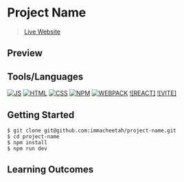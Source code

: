 # Project Name

> [Live Website](https://immacheetah.github.io/project-name/)

## Preview

## Tools/Languages

[![JS](https://img.shields.io/badge/-JAVASCRIPT-000?style=for-the-badge&logo=javascript&logoColor=F0DB4F)](#) [![HTML](https://img.shields.io/badge/-HTML-000?style=for-the-badge&logo=html5)](#) [![CSS](https://img.shields.io/badge/-CSS-000?style=for-the-badge&logo=css3&logoColor=1572B6)](#)
[![NPM](https://img.shields.io/badge/-npm-000?style=for-the-badge&logo=npm)](#) [![WEBPACK](https://img.shields.io/badge/-WEBPACK-000?style=for-the-badge&logo=WEBPACK)](#) [![REACT]](https://img.shields.io/badge/React-20232A?style=for-the-badge&logo=react&logoColor=61DAFB) [![VITE]](https://img.shields.io/badge/vite-%23646CFF.svg?style=for-the-badge&logo=vite&logoColor=white)

## Getting Started

```
$ git clone git@github.com:immacheetah/project-name.git
$ cd project-name
$ npm install
$ npm run dev
```

## Learning Outcomes

